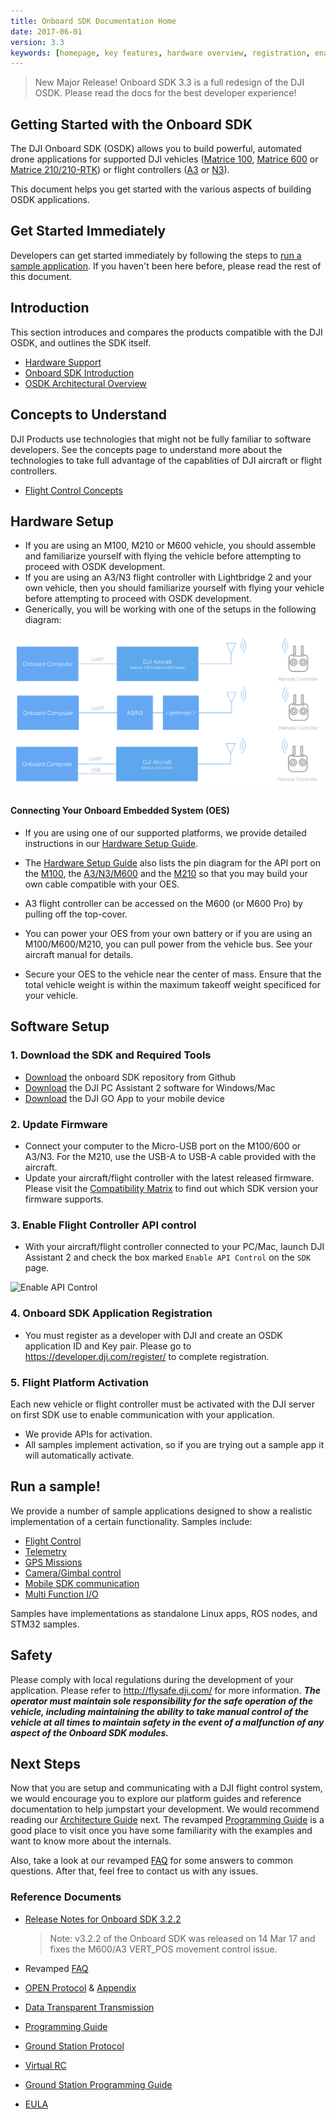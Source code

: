 ```yaml
---
title: Onboard SDK Documentation Home
date: 2017-06-01
version: 3.3
keywords: [homepage, key features, hardware overview, registration, enable flight controller API control, safety]
---
```

> New Major Release! Onboard SDK 3.3 is a full redesign of the DJI OSDK. Please read the docs for the best developer experience!

## Getting Started with the Onboard SDK

The DJI Onboard SDK (OSDK) allows you to build powerful, automated drone applications for supported DJI vehicles (<a href="http://www.dji.com/product/matrice100" target="_blank">Matrice 100</a>, <a href="http://www.dji.com/product/matrice600" target="_blank">Matrice 600</a> or <a href="http://www.dji.com/matrice-200-series" target="_blank">Matrice 210/210-RTK</a>) or flight controllers (<a href="http://www.dji.com/product/a3" target="_blank">A3</a> or <a href="http://www.dji.com/product/n3" target="_blank">N3</a>).

This document helps you get started with the various aspects of building OSDK applications.

## Get Started Immediately

Developers can get started immediately by following the steps to [run a sample application](../quick-start/quick-start.html). If you haven't been here before, please read the rest of this document.

## Introduction

This section introduces and compares the products compatible with the DJI OSDK, and outlines the SDK itself.

- [Hardware Support](../hardware-setup/index.html)
- [Onboard SDK Introduction](onboard-sdk-introduction.html)
- [OSDK Architectural Overview](architecture-guide.html)


## Concepts to Understand

DJI Products use technologies that might not be fully familiar to software developers. See the concepts page to understand more about the technologies to take full advantage of the capablities of DJI aircraft or flight controllers.
- [Flight Control Concepts](things-to-know.html)

## Hardware Setup
- If you are using an M100, M210 or M600 vehicle, you should assemble and familiarize yourself with flying the vehicle before attempting to proceed with OSDK development.
- If you are using an A3/N3 flight controller with Lightbridge 2 and your own vehicle, then you should familiarize yourself with flying your vehicle before attempting to proceed with OSDK development.
- Generically, you will be working with one of the setups in the following diagram:

![Hardware Setup](../images/common/GenericHWSetup.png)


#### Connecting Your Onboard Embedded System (OES)

   - If you are using one of our supported platforms, we provide detailed instructions in our [Hardware Setup Guide](../hardware-setup/index.html).

   - The [Hardware Setup Guide](../hardware-setup/index.html) also lists the pin diagram for the API port on the [M100](../hardware-setup/index.html#M100-UART-Connector), the [A3/N3/M600](../hardware-setup/index.html#A3-UART-Connector) and the [M210](@todo) so that you may build your own cable compatible with your OES.

   - A3 flight controller can be accessed on the M600 (or M600 Pro) by pulling off the top-cover.

   - You can power your OES from your own battery or if you are using an M100/M600/M210, you can pull power from the vehicle bus. See your aircraft manual for details.

   - Secure your OES to the vehicle near the center of mass. Ensure that the total vehicle weight is within the maximum takeoff weight specificed for your vehicle.


## Software Setup

### 1. Download the SDK and Required Tools

- <a href="https://github.com/dji-sdk/Onboard-SDK" target="_blank">Download</a> the onboard SDK repository from Github
- <a href="https://www.dji.com/product/matrice600/info#downloads" target="_blank">Download</a> the DJI PC Assistant 2 software for Windows/Mac
- <a href="http://www.dji.com/product/goapp" target="_blank">Download</a> the DJI GO App to your mobile device

### 2. Update Firmware

- Connect your computer to the Micro-USB port on the M100/600 or A3/N3. For the M210, use the USB-A to USB-A cable provided with the aircraft.
- Update your aircraft/flight controller with the latest released firmware. Please visit the [Compatibility Matrix](@todo) to find out which SDK version your firmware supports.

### 3. Enable Flight Controller API control

- With your aircraft/flight controller connected to your PC/Mac, launch DJI Assistant 2 and check the box marked `Enable API Control` on the `SDK` page.

![Enable API Control](../images/common/N1UI.png)

### 4. Onboard SDK Application Registration

- You must register as a developer with DJI and create an OSDK application ID and Key pair. Please go to <a href="https://developer.dji.com/register/" target="_blank">https://developer.dji.com/register/</a> to complete registration.

### 5. Flight Platform Activation

Each new vehicle or flight controller must be activated with the DJI server on first SDK use to enable communication with your application.

- We provide APIs for activation.
- All samples implement activation, so if you are trying out a sample app it will automatically activate.


## Run a sample!

We provide a number of sample applications designed to show a realistic implementation of a certain functionality. Samples include:

- [Flight Control](@todo)
- [Telemetry](@todo)
- [GPS Missions](@todo)
- [Camera/Gimbal control](@todo)
- [Mobile SDK communication](@todo)
- [Multi Function I/O](@todo)

Samples have implementations as standalone Linux apps, ROS nodes, and STM32 samples.

## Safety

Please comply with local regulations during the development of your application. Please refer to <a href="http://flysafe.dji.com/" target="_blank">http://flysafe.dji.com/</a> for more information. ***The operator must maintain sole responsibility for the safe operation of the vehicle, including maintaining the ability to take manual control of the vehicle at all times to maintain safety in the event of a malfunction of any aspect of the Onboard SDK modules.***

## Next Steps

Now that you are setup and communicating with a DJI flight control system, we would encourage you to explore our platform guides and reference documentation to help jumpstart your development. We would recommend reading our [Architecture Guide](../introduction/architecture-guide.html) next. The revamped [Programming Guide](../application-development-guides/programming-guide) is a good place to visit once you have some familiarity with the examples and want to know more about the internals.


Also, take a look at our revamped [FAQ](../appendix/FAQ.html) for some answers to common questions. After that, feel free to contact us with any issues.

### Reference Documents

- [Release Notes for Onboard SDK 3.2.2](../appendix/releaseNotes.html)
     >Note: v3.2.2 of the Onboard SDK was released on 14 Mar 17 and fixes the M600/A3 VERT_POS movement control issue.

- Revamped [FAQ](../appendix/FAQ.html)

- [OPEN Protocol](../introduction/index.html) & [Appendix](../appendix/index.html)

- [Data Transparent Transmission](../introduction/data-transparent-transmission.html)

- [Programming Guide](../application-development-guides/programming-guide.html)

- [Ground Station Protocol](../introduction/ground-station-protocol.html)

- [Virtual RC](../introduction/virtual-rc-protocol.html)

- [Ground Station Programming Guide](../application-development-guides/ground-station-programming-guide.html)

- [EULA](http://developer.dji.com/policies/eula/)
